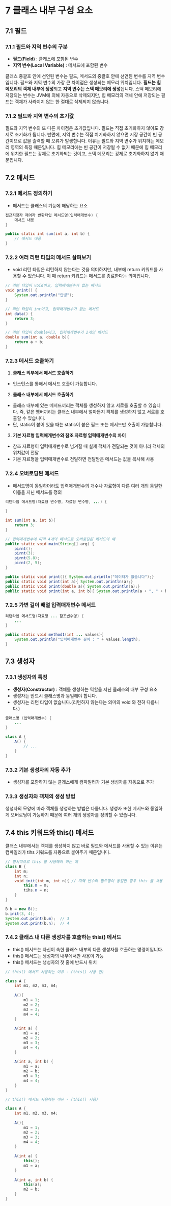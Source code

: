 # 7 클래스 내부 구성 요소



## 7.1 필드



### 7.1.1 필드와 지역 변수의 구분

- **필드(Field)** : 클래스에 포함된 변수
- **지역 변수(Local Variable)** : 메서드에 포함된 변수

클래스 중괄호 안에 선언된 변수는 필드, 메서드의 중괄호 안에 선언된 변수를 지역 변수입니다. 필드와 지역 변수의 가장 큰 차이점은 생성되는 메모리 위치입니다. **필드는 힙 메모리의 객체 내부에 생성**되고 **지역 변수는 스택 메모리에 생성**됩니다. 스택 메모리에 저장되는 변수는 JVM에 의해 자동으로 삭제되지만, 힙 메모리의 객체 안에 저장되는 필드는 객체가 사라지지 않는 한 절대로 삭제되지 않습니다.



### 7.1.2 필드와 지역 변수의 초기값

필드와 지역 변수의 또 다른 차이점은 초기값입니다. 필드는 직접 초기화하지 않아도 강제로 초기화가 됩니다. 반면에, 지역 변수는 직접 치기화하지 않으면 저장 공간이 빈 공간이므로 값을 출력할 때 오류가 발생합니다. 이유는 필드와 지역 변수가 위치하는 메모리 영역의 특징 때문입니다. 힙 메모리에는 빈 공간이 저장될 수 없기 때문에 힙 메모리에 위치한 필드는 강제로 초기화되는 것이고, 스택 메모리는 강제로 초기화하지 않기 때문입니다.



## 7.2 메서드



### 7.2.1 메서드 정의하기

- 메서드는 클래스의 기능에 해당하는 요소

```java
접근지정자 제어자 반환타입 메서드명(입력매개변수) {
    메서드 내용
}

public static int sum(int a, int b) {
    // 메서드 내용
}
```



### 7.2.2 여러 리턴 타입의 메서드 살펴보기

- void 리턴 타입은 리턴하지 않는다는 것을 의미하지만, 내부에 return 키워드를 사용할 수 있습니다. 이 때 return 키워드는 메서드를 종료한다는 의미입니다.

```java
// 리턴 타입이 void이고, 입력매개변수가 없는 메서드
void print() {
    System.out.println("안녕");
}

// 리턴 타입이 int이고, 입력매개변수가 없는 메서드
int data() {
    return 3;
}

// 리턴 타입이 double이고, 입력매개변수가 2개인 메서드
double sum(int a, double b){
    return a + b;
}
```



### 7.2.3 메서드 호출하기

1. **클래스 외부에서 메서드 호출하기**

- 인스턴스를 통해서 메서드 호출이 가능합니다.



2. **클래스 내부에서 메서드 호출하기**

- 클래스 내부에 있는 메서드끼리는 객체를 생성하지 않고 서로를 호출할 수 있습니다. 즉, 같은 멤버끼리는 클래스 내부에서 얼마든지 객체를 생성하지 않고 서로를 호출할 수 있습니다.
- 단, static이 붙어 있을 때는 static이 붙은 필드 또는 메서드만 호출이 가능합니다.



3. **기본 자료형 입력매개변수와 참조 자료형 입력매개변수의 차이**

- 참조 자료형이 입력매개변수로 넘겨질 때 실제 객체가 전달되는 것이 아니라 객체의 위치값이 전달
- 기본 자료형을 입력매개변수로 전달하면 전달받은 메서드는 값을 복사해 사용



### 7.2.4 오버로딩된 메서드

- 메서드명이 동일하더라도 입력매개변수의 개수나 자료형이 다른 여러 개의 동일한 이름을 지닌 메서드를 정의

```java
리턴타입 메서드명(자료형 변수명, 자료형 변수명, ...) {
    
}

int sum(int a, int b){
    return 3;
}

// 입력매개변수에 따라 4개의 메서드로 오버로딩된 메서드의 예
public static void main(String[] arg) {
    pirnt();
    pirnt(3);
    pirnt(5.8);
    pirnt(2, 5);
}

public static void print(){ System.out.println("데이터가 없습니다");}
public static void print(int a){ System.out.println(a);}
public static void print(double a){ System.out.println(a);}
public static void print(int a, int b){ System.out.println(a + ", " + b);}
```



### 7.2.5 가변 길이 배열 입력매개변수 메서드

```java
리턴타입 메서드명(자료형 ... 참조변수명) {
    ...
}

public static void method1(int ... values){
    System.out.println("입력매개변수 길이 : " + values.length);
}
```



## 7.3 생성자



### 7.3.1 생성자의 특징

- **생성자(Constructor)** :  객체를 생성하는 역할을 지닌 클래스의 내부 구성 요소
- 생성자는 반드시 클래스명과 동일해야 합니다.
- 생성자는 리턴 타입이 없습니다.(리턴하지 않는다는 의미의 void 와 전혀 다릅니다.)

```java
클래스명 (입력매개변수) {
    ...
}

class A {
    A() {
        // ...
    }
}
```



### 7.3.2 기본 생성자의 자동 추가

- 생성자를 포함하지 않는 클래스에게 컴파일러가 기본 생성자를 자동으로 추가



### 7.3.3 생성자와 객체의 생성 방법

생성자의 모양에 따라 객체를 생성하는 방법은 다릅니다. 생성자 또한 메서드와 동일하게 오버로딩이 가능하기 때문에 여러 개의 생성자를 정의할 수 있습니다.





## 7.4 this 키워드와 this() 메서드

클래스 내부에서는 객체를 생성하지 않고 바로 필드와 메서드를 사용할 수 있는 이유는 컴파일러가 tihs 키워드를 자동으로 붙여주기 때문입니다. 

```java
// 명시적으로 this 를 사용해야 하는 예
class B {
    int m;
    int n;
    void init(int m, int n){ // 지역 변수와 필드명이 동일한 경우 this 를 사용
        this.m = m;
        tihs.n = n;
    }
}

B b = new B();
b.init(3, 4);
System.out.print(b.m);	// 3
System.out.print(b.n);	// 4
```



### 7.4.2 클래스 내 다른 생성자를 호출하는 this() 메서드

- this() 메서드는 자신이 속한 클래스 내부의 다른 생성자를 호출하는 명령어입니다. 
- this() 메서드는 생성자의 내부에서만 사용이 가능
- this() 메서드는 생성자의 첫 줄에 반드시 위치

```java
// this() 메서드 사용하는 이유 - (this() 사용 전)

class A {
    int m1, m2, m3, m4;
    
    A(){
        m1 = 1;
        m2 = 2;
        m3 = 3;
        m4 = 4;
    }
    
    A(int a) {
        m1 = a;
        m2 = 2;
        m3 = 3;
        m4 = 4;       
    }
    
    A(int a, int b) {
        m1 = a;
        m2 = b;
        m3 = 3;
        m4 = 4;       
    }
}
```



```java
// this() 메서드 사용하는 이유 - (this() 사용)

class A {
    int m1, m2, m3, m4;
    
    A(){
        m1 = 1;
        m2 = 2;
        m3 = 3;
        m4 = 4;
    }
    
    A(int a) {
        this();
        m1 = a;       
    }
    
    A(int a, int b) {
        this(a);
        m2 = b;      
    }
}
```











